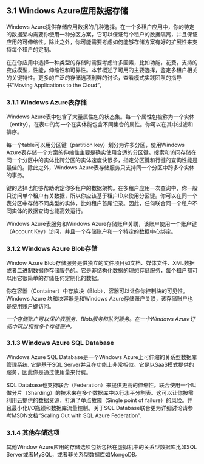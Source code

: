 ## 3.1 Windows Azure应用数据存储

Windows Azure提供存储应用数据的几种选择。在一个多租户应用中，你的特定的数据架构需要你使用一种分区方案，它可以保证每个租户的数据隔离，并且保证应用的可伸缩性。除此之外，你可能需要考虑如何能够存储方案有好的扩展性来支持每个租户的定制。

在在你应用中选择一种类型的存储时需要考虑许多因素，比如功能，花费，支持的变成模型，性能，伸缩性和可靠性。本节概述了可用的主要选择，鉴定多租户相关的关键特性。更多的广泛的存储选项利弊的讨论，查看模式实践团队的指导书“Moving Applications to the Cloud”。

### 3.1.1 Windows Azure表存储

Windows Azure表中包含了大量属性包的状态集。每一个属性包被称为一个实体（entity），在表中的每一个在实体能包含不同集合的属性。你可以在其中过滤和排序。

每一个table可以用分区键（partition key）划分为许多分区，使用Windows Azure表存储一个方案的伸缩性主要是确实使用合适的分区键。搜索和访问存储在同一个分区中的实体比跨分区的实体速度快很多，指定分区键和行键的查询性能是最佳的。除此之外，Windows Azure表存储服务只支持同一个分区中跨多个实体的事务。

键的选择也能够帮助确定你多租户的数据架构。在多租户应用一次查询中，你一般只访问单个租户有关数据，所以你应该基于租户ID来使用分区键。你可以在同一个表分区中存储不同类型的实体，比如租户首尾记录。因此，任何联合同一个租户不同实体的数据查询也能高效运行。

Windows Azure表服务和Windows Azure存储账户关联，该账户使用一个账户键（Account Key）访问，并且一个存储账户和一个特定的数据中心绑定。

### 3.1.2 Windows Azure Blob存储

Window Azure Blob存储服务是供独立的文件项目如文档、媒体文件、XML数据或者二进制数据作存储服务的。它是非结构化数据的理想存储服务，每个租户都可以用它很简单的存储任何定制化的数据。

你在容器（Container）中存放块（Blob），容器可以让你你控制块的可见性。Windows Azure 块和块容器是和Windows Azure存储账户关联，该存储账户也是使用账户键访问。

*一个存储账户可以保护表服务、Blob服务和队列服务。在一个Windows Azure订阅中可以拥有多个存储账户。*

### 3.1.3 Windows Azure SQL Database

Windows Azure SQL Database是一个Windows Azure上可伸缩的关系型数据库管理系统. 它是基于SQL Server并且在功能上非常相似。它是以SaaS模式提供的服务，因此你是通过使用量来付费。

SQL Database也支持联合（Federation）来提供更高的伸缩性。联合使用一个叫做分片（Sharding）的技术来在多个数据库中以行水平分割表。这可以让你按需利用云提供的数据资源，打消了单点故障（Single point of failure）的风险。并且最小化I/O瓶颈和数据库流量控制。关于SQL Database联合更为详细讨论请参考MSDN文档“Scaling Out with SQL Azure Federation”.

### 3.1.4 其他存储选项

其他Window Azure应用的存储选项包括包括在虚拟机中的关系型数据库比如SQL Server或者MySQL，或者非关系型数据库如MongoDB。
